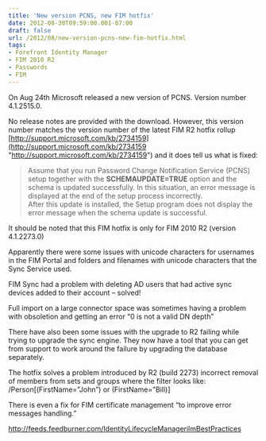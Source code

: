 ```yaml
---
title: 'New version PCNS, new FIM hotfix'
date: 2012-08-30T09:59:00.001-07:00
draft: false
url: /2012/08/new-version-pcns-new-fim-hotfix.html
tags: 
- Forefront Identity Manager
- FIM 2010 R2
- Passwords
- FIM
---
```


On Aug 24th Microsoft released a new version of PCNS. Version number 4.1.2515.0.

No release notes are provided with the download. However, this version number matches the version number of the latest FIM R2 hotfix rollup [http://support.microsoft.com/kb/2734159](http://support.microsoft.com/kb/2734159 "http://support.microsoft.com/kb/2734159") and it does tell us what is fixed:

> Assume that you run Password Change Notification Service (PCNS) setup together with the **SCHEMAUPDATE=TRUE** option and the schema is updated successfully. In this situation, an error message is displayed at the end of the setup process incorrectly.  
> After this update is installed, the Setup program does not display the error message when the schema update is successful.

It should be noted that this FIM hotfix is only for FIM 2010 R2 (version 4.1.2273.0)

Apparently there were some issues with unicode characters for usernames in the FIM Portal and folders and filenames with unicode characters that the Sync Service used.

FIM Sync had a problem with deleting AD users that had active sync devices added to their account – solved!

Full import on a large connector space was sometimes having a problem with obsoletion and getting an error “0 is not a valid DN depth”

There have also been some issues with the upgrade to R2 failing while trying to upgrade the sync engine. They now have a tool that you can get from support to work around the failure by upgrading the database separately.

The hotfix solves a problem introduced by R2 (build 2273) incorrect removal of members from sets and groups where the filter looks like: /Person\[(FirstName=”John”) or (FirstName=”Bill)\]

There is even a fix for FIM certificate management “to improve error messages handling.”

http://feeds.feedburner.com/IdentityLifecycleManagerilmBestPractices